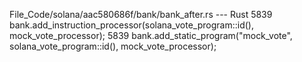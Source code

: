 File_Code/solana/aac580686f/bank/bank_after.rs --- Rust
5839         bank.add_instruction_processor(solana_vote_program::id(), mock_vote_processor);                                                                 5839         bank.add_static_program("mock_vote", solana_vote_program::id(), mock_vote_processor);


